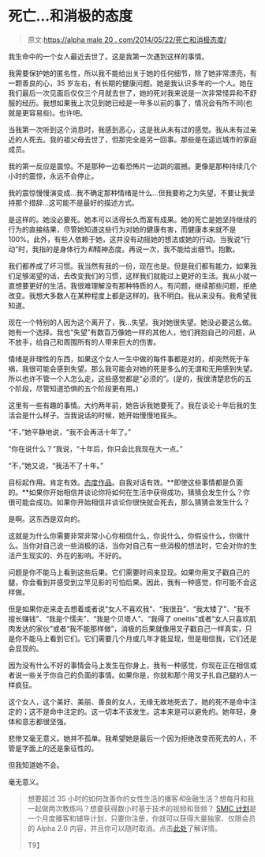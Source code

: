 # 死亡…和消极的态度

> 原文:[https://alpha male 20 . com/2014/05/22/死亡和消极态度/](https://alphamale20.com/2014/05/22/death-and-negative-attitude/)

我生命中的一个女人最近去世了。这是我第一次遇到这样的事情。

我需要保护她的匿名性，所以我不能给出关于她的任何细节，除了她非常漂亮，有一颗善良的心，35 岁左右，有长期的健康问题。她是我认识多年的一个人。她在我们最后一次见面后仅仅三个月就去世了，她的死对我来说是一次非常怪异和不舒服的经历。我想如果我上次见到她已经是一年多以前的事了，情况会有所不同(也就是更容易些)。也许吧。

当我第一次听到这个消息时，我感到恶心，这是我从未有过的感觉。我从未有过亲近的人死去。我的祖父母去世了，但那完全是另一回事。那些是在遥远城市的家庭成员。

我的第一反应是震惊。不是那种一边看恐怖片一边跳的震撼。更像是那种持续几个小时的震惊，永远不会停止。

我的震惊慢慢演变成...我不确定那种情绪是什么...但我要称之为失望。不要让我坚持那个措辞...这可能不是最好的描述方式。

是这样的。她没必要死。她本可以活得长久而富有成果。她的死亡是她坚持继续的行为的直接结果，尽管她知道这些行为对她的健康有害，而健康本来就不是 100%。此外，有些人依赖于她，这并没有动摇她的想法或她的行动。当我说“行动”时，我指的是身体行为*和*精神态度。再说一次，我不能给出细节。抱歉。

我们都养成了坏习惯。我当然有我的一份，现在也是。但是我们都有能力，如果我们足够渴望的话，去改变我们的习惯，这样我们就能过上更好的生活。我从小就一直想要更好的生活。我很难理解没有那种特质的人。有问题，继续那些问题，拒绝改变。我想大多数人在某种程度上都是这样的。我不明白。我从来没有。我希望我知道。

现在一个特别的人因为这个离开了，我...失望。我对她很失望。她没必要这么做。她有一个选择。我也“失望”有数百万像她一样的其他人，他们拥抱自己的问题，从不放手，给自己和周围所有的人带来巨大的伤害。

情绪是非理性的东西，如果这个女人一生中做的每件事都是对的，却突然死于车祸，我很可能会感到失望。那么我可能会对她的死是多么的无谓和无用感到失望。所以也许不管一个人怎么走，这些感觉都是“必须的”。(是的，我很清楚悲伤的五个阶段，尽管知道恐惧的五个阶段更有用。)

这里有一些有趣的事情。大约两年前，她告诉我她要死了。我在谈论十年后我的生活会是什么样子。当我说话的时候，她开始慢慢地摇头。

“不，”她平静地说，“我不会再活十年了。”

“你在说什么？”我说，“十年后，你只会比我现在大一点。”

“不，”她又说，“我活不了十年。”

目标起作用。肯定有效。[态度作品](http://www.sublimeyourtime.com/2011/10/22/maintaining-positive-future-view/)。自我对话有效。**即使这些事情都是负面的。**如果你开始相信并谈论你将如何在生活中获得成功，猜猜会发生什么？你很可能会成功。如果你开始相信并谈论你很快就会死去，那么猜猜会发生什么？

是啊。这东西是双向的。

这就是为什么你需要非常非常小心你相信什么，你说什么，你假设什么，你做什么。当你对自己说一些消极的话，当你对自己有一些消极的想法时，它会对你的生活产生现实的、外在的影响。不好的。

问题是你不能马上看到这些后果。它们需要时间来显现。如果你用叉子戳自己的腿，你会看到并感受到立竿见影的可怕后果。因此，我有一种感觉，你可能不会这样做。

但是如果你走来走去想着或者说“女人不喜欢我”、“我很丑”、“我太矮了”、“我不擅长赚钱”、“我是个懦夫”、“我是个贝塔人”、“我得了 oneitis”或者“女人只喜欢肌肉发达的家伙”或者“我不能那样做”，消极的后果就像用叉子戳自己一样真实，只是你不能马上看到它们。它们需要几个月或几年才能显现，但是相信我，它们还是会显现的。

因为没有什么不好的事情会马上发生在你身上，我有一种感觉，你现在正在相信或者说一些关于你自己的负面的事情。如果你是，你就和那个用叉子扎自己腿的人一样疯狂。

这个女人，这个美好、美丽、善良的女人，无缘无故地死去了。她的死不是命中注定的；这不是命中注定的。这一切本不该发生。这本来是可以避免的。她年轻，身体和意志都很坚强。

悲惨又毫无意义。她并不孤单。我希望她是最后一个因为拒绝改变而死去的人，不管是字面上的还是象征性的。

但我知道她不会。

毫无意义。

> 想要超过 35 小时的如何改善你的女性生活的播客*和*金融生活？想每月和我一起做两次教练吗？想要获得数小时基于技术的视频和音频？ [SMIC 计划](https://alphamale20.kartra.com/page/vIL17)是一个月度播客和辅导计划，只要你注册，你就可以获得大量独家、仅限会员的 Alpha 2.0 内容，并且你可以随时取消。点击[此处](https://alphamale20.kartra.com/page/vIL17)了解详情。
> 
> T9】
